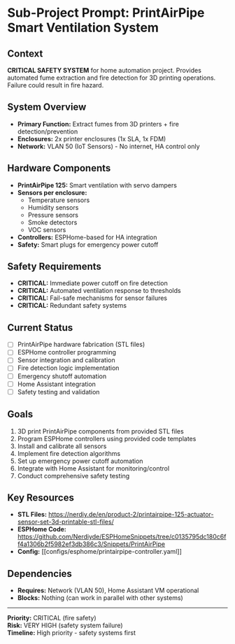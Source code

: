 # Sub-Project Prompt: PrintAirPipe Smart Ventilation System

## Context
**CRITICAL SAFETY SYSTEM** for home automation project. Provides automated fume extraction and fire detection for 3D printing operations. Failure could result in fire hazard.

## System Overview
- **Primary Function:** Extract fumes from 3D printers + fire detection/prevention
- **Enclosures:** 2x printer enclosures (1x SLA, 1x FDM)
- **Network:** VLAN 50 (IoT Sensors) - No internet, HA control only

## Hardware Components
- **PrintAirPipe 125:** Smart ventilation with servo dampers
- **Sensors per enclosure:**
  - Temperature sensors
  - Humidity sensors
  - Pressure sensors
  - Smoke detectors
  - VOC sensors
- **Controllers:** ESPHome-based for HA integration
- **Safety:** Smart plugs for emergency power cutoff

## Safety Requirements
- **CRITICAL:** Immediate power cutoff on fire detection
- **CRITICAL:** Automated ventilation response to thresholds
- **CRITICAL:** Fail-safe mechanisms for sensor failures
- **CRITICAL:** Redundant safety systems

## Current Status
- [ ] PrintAirPipe hardware fabrication (STL files)
- [ ] ESPHome controller programming
- [ ] Sensor integration and calibration
- [ ] Fire detection logic implementation
- [ ] Emergency shutoff automation
- [ ] Home Assistant integration
- [ ] Safety testing and validation

## Goals
1. 3D print PrintAirPipe components from provided STL files
2. Program ESPHome controllers using provided code templates
3. Install and calibrate all sensors
4. Implement fire detection algorithms
5. Set up emergency power cutoff automation
6. Integrate with Home Assistant for monitoring/control
7. Conduct comprehensive safety testing

## Key Resources
- **STL Files:** https://nerdiy.de/en/product-2/printairpipe-125-actuator-sensor-set-3d-printable-stl-files/
- **ESPHome Code:** https://github.com/Nerdiyde/ESPHomeSnippets/tree/c0135795dc180c6ff4a1306b2f5982ef3db386c3/Snippets/PrintAirPipe
- **Config:** [[configs/esphome/printairpipe-controller.yaml]]

## Dependencies
- **Requires:** Network (VLAN 50), Home Assistant VM operational
- **Blocks:** Nothing (can work in parallel with other systems)

---
**Priority:** CRITICAL (fire safety)  
**Risk:** VERY HIGH (safety system failure)  
**Timeline:** High priority - safety systems first